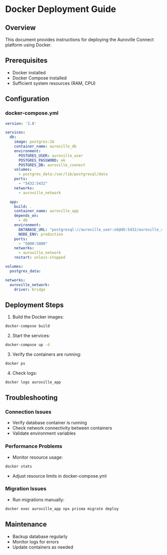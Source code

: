 # Docker Deployment Guide

## Overview
This document provides instructions for deploying the Auroville Connect platform using Docker.

## Prerequisites
- Docker installed
- Docker Compose installed
- Sufficient system resources (RAM, CPU)

## Configuration

### docker-compose.yml
```yaml
version: '3.8'

services:
  db:
    image: postgres:16
    container_name: auroville_db
    environment:
      POSTGRES_USER: auroville_user
      POSTGRES_PASSWORD: ok
      POSTGRES_DB: auroville_connect
    volumes:
      - postgres_data:/var/lib/postgresql/data
    ports:
      - "5432:5432"
    networks:
      - auroville_network

  app:
    build: .
    container_name: auroville_app
    depends_on:
      - db
    environment:
      DATABASE_URL: "postgresql://auroville_user:ok@db:5432/auroville_connect"
      NODE_ENV: production
    ports:
      - "5000:5000"
    networks:
      - auroville_network
    restart: unless-stopped

volumes:
  postgres_data:

networks:
  auroville_network:
    driver: bridge
```

## Deployment Steps

1. Build the Docker images:
```bash
docker-compose build
```

2. Start the services:
```bash
docker-compose up -d
```

3. Verify the containers are running:
```bash
docker ps
```

4. Check logs:
```bash
docker logs auroville_app
```

## Troubleshooting

### Connection Issues
- Verify database container is running
- Check network connectivity between containers
- Validate environment variables

### Performance Problems
- Monitor resource usage:
```bash
docker stats
```
- Adjust resource limits in docker-compose.yml

### Migration Issues
- Run migrations manually:
```bash
docker exec auroville_app npx prisma migrate deploy
```

## Maintenance
- Backup database regularly
- Monitor logs for errors
- Update containers as needed
